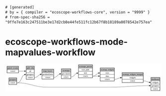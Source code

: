 ```
# [generated]
# by = { compiler = "ecoscope-workflows-core", version = "9999" }
# from-spec-sha256 = "9ffe7e163c247511be3e17d2cb0e44fe511fc12b67f8b18189a0078542e757ea"

```
# ecoscope-workflows-mode-mapvalues-workflow

![](graph.png)
